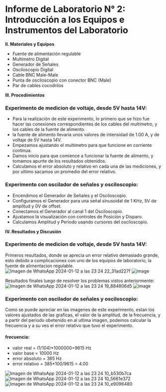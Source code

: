 
# Informe de Laboratorio N° 2: Introducción a los Equipos e Instrumentos del Laboratorio

**II. Materiales y Equipos**

- Fuente de alimentación regulable 
- Multímetro Digital 
- Generador de Señales 
- Osciloscopio Digital 
- Cable BNC Male-Male 
- Punta de osciloscopio con conector BNC (Male) 
- Par de cables cocodrilos 

**III. Procedimientos**

### Experimento de medicion de voltaje, desde 5V hasta 14V:
 - Para la realización de este experimento, lo primero que se hizo fue hacer las conexiones correspondientes de los cables del multímetro, y los cables de la fuente de alimento.
- la fuente de alimento llevaría unos valores de intensidad de 1.00 A, y de voltaje de 5V hasta 14V.
- Empezamos ajustando el multímetro para que funcione en corriente continua.
- Damos inicio para que comience a funcionar la fuente de alimento, y tomamos apunte de los resultados obtenidos.
- Calculamos el error absoluto y relativo en cada una de las mediciones, y por ultimo sacamos un promedio del error relativo.

### Experimento con oscilador de señales y osciloscopio:

- Encendimos el Generador de Señales y el Osciloscopio. 
- Configuramos el Generador para una señal sinusoidal de 1 KHz, 5V de amplitud y 0V de offset. 
- Conectamos el Generador al canal 1 del Osciloscopio. 
- Ajustamos la visualización con controles de Posición y Disparo. 
- Calculamos Amplitud y Periodo usando cursores del osciloscopio.

**IV. Resultados y Discusión**

### Experimento de medicion de voltaje, desde 5V hasta 14V:

Primeros resultados, donde se aprecia un error relativo demasiado grande, esto debido a complicaciones con uno de los equipos de laboratorio, la fuente de alimentacion regulable.
![Imagen de WhatsApp 2024-01-12 a las 23 24 22_31ad227f](https://github.com/JefHuiza/Fundamentos-de-Dise-o/assets/152218004/b941d2d4-662d-48f0-96c4-8d7388bf08ee)
![image](https://github.com/JefHuiza/Fundamentos-de-Dise-o/assets/152218004/2229c801-946d-4d65-85bb-b7d4a360713d)

Resultados finales luego de resolver los problemas vistos anteriormente:
![Imagen de WhatsApp 2024-01-12 a las 23 24 19_884806d5](https://github.com/JefHuiza/Fundamentos-de-Dise-o/assets/152218004/7d708ba7-1e71-4449-a9e5-f918e5538e73)
![image](https://github.com/JefHuiza/Fundamentos-de-Dise-o/assets/152218004/f74eb5f9-8dd8-417c-9146-a29aa294459c)

### Experimento con oscilador de señales y osciloscopio:
Como se puede apreciar en las imagenes de este experimento, estan los valores ajustados de las graficas, el valor de la amplitud, de la frecuencia, y a partir del periodo obetenido en al ultima imagen, podemos calcular la frecuencia  y a su ves el error relativo que tuvo el experimento.
#### frecuencia:
- valor real = (1/104)*1000000=9615 Hz
- valor base = 10000 Hz
- error absoluto = 385 Hz
- error relativo = 385*100/9615 = 4.00


![Imagen de WhatsApp 2024-01-12 a las 23 24 10_b530b7ca](https://github.com/JefHuiza/Fundamentos-de-Dise-o/assets/152218004/ee33a967-59d8-4f71-ab0b-d56171c47837)
![Imagen de WhatsApp 2024-01-12 a las 23 24 10_5661e372](https://github.com/JefHuiza/Fundamentos-de-Dise-o/assets/152218004/917197ce-424b-45cb-9825-21665390d551)
![Imagen de WhatsApp 2024-01-12 a las 23 24 10_e9096480](https://github.com/JefHuiza/Fundamentos-de-Dise-o/assets/152218004/4f9cd0e1-9178-4d57-aa86-1697a4815dc3)
